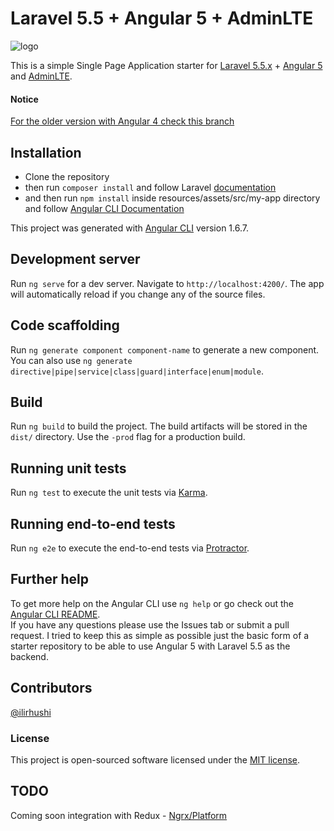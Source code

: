 # Laravel 5.5 + Angular 5 + AdminLTE

![logo](image.png "Logo")

This is a simple Single Page Application starter for [Laravel 5.5.x](https://laravel.com) + [Angular 5](https://angular.io/) and [AdminLTE](https://github.com/almasaeed2010/AdminLTE).

#### Notice
[For the older version with Angular 4 check this branch](https://github.com/ilirhushi/laravel5.5-angular4/tree/angular-4)

## Installation

- Clone the repository
- then run `composer install` and follow Laravel [documentation](https://laravel.com/docs/5.5)
- and then run `npm install` inside resources/assets/src/my-app directory and follow [Angular CLI Documentation](https://github.com/angular/angular-cli)

This project was generated with [Angular CLI](https://github.com/angular/angular-cli) version 1.6.7.

## Development server

Run `ng serve` for a dev server. Navigate to `http://localhost:4200/`. The app will automatically reload if you change any of the source files.

## Code scaffolding

Run `ng generate component component-name` to generate a new component. You can also use `ng generate directive|pipe|service|class|guard|interface|enum|module`.

## Build

Run `ng build` to build the project. The build artifacts will be stored in the `dist/` directory. Use the `-prod` flag for a production build.

## Running unit tests

Run `ng test` to execute the unit tests via [Karma](https://karma-runner.github.io).

## Running end-to-end tests

Run `ng e2e` to execute the end-to-end tests via [Protractor](http://www.protractortest.org/).

## Further help

To get more help on the Angular CLI use `ng help` or go check out the [Angular CLI README](https://github.com/angular/angular-cli/blob/master/README.md).
<br>
If you have any questions please use the Issues tab or submit a pull request. I tried to keep this as simple as possible just the basic form of a starter repository to be able to use Angular 5 with Laravel 5.5 as the backend.

## Contributors
[@ilirhushi](http://ilirhushi.me)

### License
This project is open-sourced software licensed under the [MIT license](https://opensource.org/licenses/MIT).

## TODO
Coming soon integration with Redux - [Ngrx/Platform](https://github.com/ngrx/platform)
